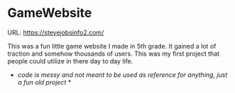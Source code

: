 # GameWebsite
URL: https://stevejobsinfo2.com/

This was a fun little game website I made in 5th grade. It gained a lot of traction and somehow thousands of users. This was my first project that people could utilize in there day to day life. 


* *code is messy and not meant to be used as reference for anything, just a fun old project* *
